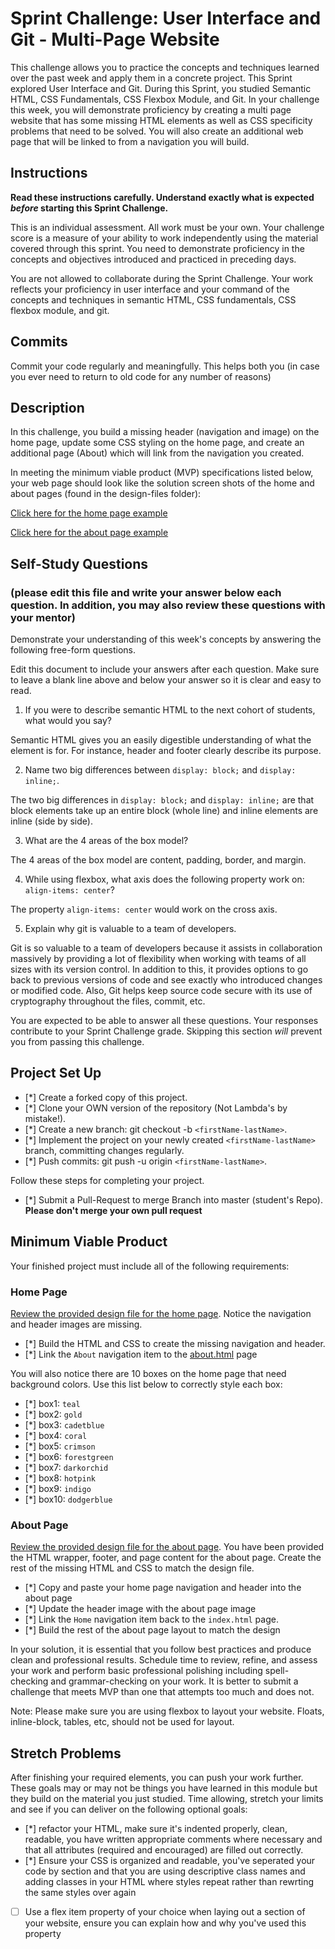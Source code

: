 # Sprint Challenge: User Interface and Git - Multi-Page Website

This challenge allows you to practice the concepts and techniques learned over the past week and apply them in a concrete project. This Sprint explored User Interface and Git. During this Sprint, you studied Semantic HTML, CSS Fundamentals, CSS Flexbox Module, and Git. In your challenge this week, you will demonstrate proficiency by creating a multi page website that has some missing HTML elements as well as CSS specificity problems that need to be solved. You will also create an additional web page that will be linked to from a navigation you will build.

## Instructions

**Read these instructions carefully. Understand exactly what is expected _before_ starting this Sprint Challenge.**

This is an individual assessment. All work must be your own. Your challenge score is a measure of your ability to work independently using the material covered through this sprint. You need to demonstrate proficiency in the concepts and objectives introduced and practiced in preceding days.

You are not allowed to collaborate during the Sprint Challenge. Your work reflects your proficiency in user interface and your command of the concepts and techniques in semantic HTML, CSS fundamentals, CSS flexbox module, and git.

## Commits

Commit your code regularly and meaningfully. This helps both you (in case you ever need to return to old code for any number of reasons)

## Description

In this challenge, you build a missing header (navigation and image) on the home page, update some CSS styling on the home page, and create an additional page (About) which will link from the navigation you created.

In meeting the minimum viable product (MVP) specifications listed below, your web page should look like the solution screen shots of the home and about pages (found in the design-files folder):

[Click here for the home page example](https://tk-assets.lambdaschool.com/39a49225-8ac9-43da-aa90-514fd60ae99a_sprint-challenge-ui-home-example.png)

[Click here for the about page example](https://tk-assets.lambdaschool.com/ede1bb1a-63ff-4801-8c02-3efa2f603190_sprint-challenge-ui-about-example.png)

## Self-Study Questions

### (please edit this file and write your answer below each question. In addition, you may also review these questions with your mentor)

Demonstrate your understanding of this week's concepts by answering the following free-form questions.

Edit this document to include your answers after each question. Make sure to leave a blank line above and below your answer so it is clear and easy to read.

1. If you were to describe semantic HTML to the next cohort of students, what would you say?

Semantic HTML gives you an easily digestible understanding of what the element is for. For instance, header and footer clearly describe its purpose.

2. Name two big differences between `display: block;` and `display: inline;`.

The two big differences in `display: block;` and `display: inline;` are that block elements take up an entire block (whole line) and inline elements are inline (side by side).

3. What are the 4 areas of the box model?

The 4 areas of the box model are content, padding, border, and margin.

4. While using flexbox, what axis does the following property work on: `align-items: center`?

The property `align-items: center` would work on the cross axis.

5. Explain why git is valuable to a team of developers.

Git is so valuable to a team of developers because it assists in collaboration massively by providing a lot of flexibility when working with teams of all sizes with its version control. In addition to this, it provides options to go back to previous versions of code and see exactly who introduced changes or modified code. Also, Git helps keep source code secure with its use of cryptography throughout the files, commit, etc.

You are expected to be able to answer all these questions. Your responses contribute to your Sprint Challenge grade. Skipping this section _will_ prevent you from passing this challenge.

## Project Set Up

- [*] Create a forked copy of this project.
- [*] Clone your OWN version of the repository (Not Lambda's by mistake!).
- [*] Create a new branch: git checkout -b `<firstName-lastName>`.
- [*] Implement the project on your newly created `<firstName-lastName>` branch, committing changes regularly.
- [*] Push commits: git push -u origin `<firstName-lastName>`.

Follow these steps for completing your project.

- [*] Submit a Pull-Request to merge <firstName-lastName> Branch into master (student's Repo). **Please don't merge your own pull request**

## Minimum Viable Product

Your finished project must include all of the following requirements:

### Home Page

[Review the provided design file for the home page](design-files/home.png). Notice the navigation and header images are missing.

- [*] Build the HTML and CSS to create the missing navigation and header.
- [*] Link the `About` navigation item to the [about.html](about.html) page

You will also notice there are 10 boxes on the home page that need background colors. Use this list below to correctly style each box:

- [*] box1: `teal`
- [*] box2: `gold`
- [*] box3: `cadetblue`
- [*] box4: `coral`
- [*] box5: `crimson`
- [*] box6: `forestgreen`
- [*] box7: `darkorchid`
- [*] box8: `hotpink`
- [*] box9: `indigo`
- [*] box10: `dodgerblue`

### About Page

[Review the provided design file for the about page](design-files/about.png). You have been provided the HTML wrapper, footer, and page content for the about page. Create the rest of the missing HTML and CSS to match the design file.

- [*] Copy and paste your home page navigation and header into the about page
- [*] Update the header image with the about page image
- [*] Link the `Home` navigation item back to the `index.html` page.
- [*] Build the rest of the about page layout to match the design

In your solution, it is essential that you follow best practices and produce clean and professional results. Schedule time to review, refine, and assess your work and perform basic professional polishing including spell-checking and grammar-checking on your work. It is better to submit a challenge that meets MVP than one that attempts too much and does not.

Note: Please make sure you are using flexbox to layout your website. Floats, inline-block, tables, etc, should not be used for layout.

## Stretch Problems

After finishing your required elements, you can push your work further. These goals may or may not be things you have learned in this module but they build on the material you just studied. Time allowing, stretch your limits and see if you can deliver on the following optional goals:

- [*] refactor your HTML, make sure it's indented properly, clean, readable, you have written appropriate comments where necessary and that all attributes (required and encouraged) are filled out correctly.
- [*] Ensure your CSS is organized and readable, you've seperated your code by section and that you are using descriptive class names and adding classes in your HTML where styles repeat rather than rewrting the same styles over again
- [ ] Use a flex item property of your choice when laying out a section of your website, ensure you can explain how and why you've used this property
